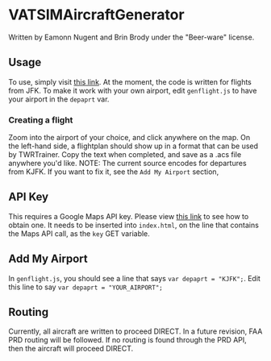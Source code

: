 # VATSIMAircraftGenerator

Written by Eamonn Nugent and Brin Brody under the "Beer-ware" license.

## Usage
To use, simply visit [this link](https://demilletech.github.io/eamonn-random/Web/VATSIMAircraftGenerator/index.html).
At the moment, the code is written for flights from JFK. To make it work with your own airport, edit `genflight.js`
to have your airport in the `depaprt` var.

### Creating a flight
Zoom into the airport of your choice, and click anywhere on the map. On the left-hand side, a flightplan should show
up in a format that can be used by TWRTrainer. Copy the text when completed, and save as a .acs file anywhere you'd
like. NOTE: The current source encodes for departures from KJFK. If you want to fix it, see the `Add My Airport` section,

## API Key
This requires a Google Maps API key. Please view [this link](https://stackoverflow.com/questions/22294128/how-can-i-get-google-map-api-v3-key)
to see how to obtain one. It needs to be inserted into `index.html`, on the line that contains the Maps API call, as the `key`
GET variable.

## Add My Airport
In `genflight.js`, you should see a line that says `var depaprt = "KJFK";`. Edit this line to say `var depaprt = "YOUR_AIRPORT";`

## Routing
Currently, all aircraft are written to proceed DIRECT. In a future revision, FAA PRD routing will be followed.
If no routing is found through the PRD API, then the aircraft will proceed DIRECT.
